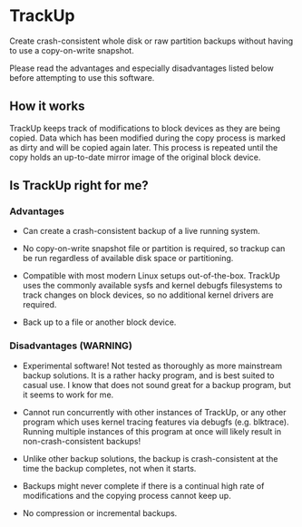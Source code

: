 # TrackUp

Create crash-consistent whole disk or raw partition backups without having to
use a copy-on-write snapshot.

Please read the advantages and especially disadvantages listed below before
attempting to use this software.

## How it works

TrackUp keeps track of modifications to block devices as they are being
copied. Data which has been modified during the copy process is marked as
dirty and will be copied again later. This process is repeated until the copy
holds an up-to-date mirror image of the original block device.

## Is TrackUp right for me?

### Advantages

- Can create a crash-consistent backup of a live running system.

- No copy-on-write snapshot file or partition is required, so trackup can be
  run regardless of available disk space or partitioning.

- Compatible with most modern Linux setups out-of-the-box. TrackUp uses the
  commonly available sysfs and kernel debugfs filesystems to track changes on
  block devices, so no additional kernel drivers are required.

- Back up to a file or another block device.

### Disadvantages (WARNING)

- Experimental software! Not tested as thoroughly as more mainstream backup
  solutions. It is a rather hacky program, and is best suited to casual use. I
  know that does not sound great for a backup program, but it seems to work
  for me.

- Cannot run concurrently with other instances of TrackUp, or any other
  program which uses kernel tracing features via debugfs
  (e.g. blktrace). Running multiple instances of this program at once will
  likely result in non-crash-consistent backups!

- Unlike other backup solutions, the backup is crash-consistent at the time
  the backup completes, not when it starts.

- Backups might never complete if there is a continual high rate of
  modifications and the copying process cannot keep up.

- No compression or incremental backups.
